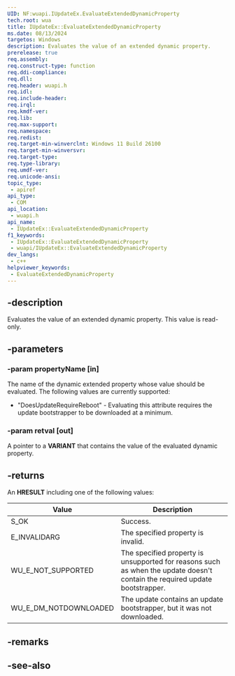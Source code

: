 ```yaml
---
UID: NF:wuapi.IUpdateEx.EvaluateExtendedDynamicProperty
tech.root: wua
title: IUpdateEx::EvaluateExtendedDynamicProperty
ms.date: 08/13/2024
targetos: Windows
description: Evaluates the value of an extended dynamic property.
prerelease: true
req.assembly: 
req.construct-type: function
req.ddi-compliance: 
req.dll: 
req.header: wuapi.h
req.idl: 
req.include-header: 
req.irql: 
req.kmdf-ver: 
req.lib: 
req.max-support: 
req.namespace: 
req.redist: 
req.target-min-winverclnt: Windows 11 Build 26100
req.target-min-winversvr: 
req.target-type: 
req.type-library: 
req.umdf-ver: 
req.unicode-ansi: 
topic_type:
 - apiref
api_type:
 - COM
api_location:
 - wuapi.h
api_name:
 - IUpdateEx::EvaluateExtendedDynamicProperty
f1_keywords:
 - IUpdateEx::EvaluateExtendedDynamicProperty
 - wuapi/IUpdateEx::EvaluateExtendedDynamicProperty
dev_langs:
 - c++
helpviewer_keywords:
 - EvaluateExtendedDynamicProperty
---
```


## -description

Evaluates the value of an extended dynamic property. This value is read-only.

## -parameters

### -param propertyName [in]

The name of the dynamic extended property whose value should be evaluated. The following values are currently supported:

* "DoesUpdateRequireReboot" - Evaluating this attribute requires the update bootstrapper to be downloaded at a minimum.

### -param retval [out]

A pointer to a **VARIANT** that contains the value of the evaluated dynamic property.

## -returns

An **HRESULT** including one of the following values:

| Value | Description |
|-------|-------------|
| S_OK | Success. |
| E_INVALIDARG | The specified property is invalid. |
| WU_E_NOT_SUPPORTED | The specified property is unsupported for reasons such as when the update doesn't contain the required update bootstrapper. |
| WU_E_DM_NOTDOWNLOADED | The update contains an update bootstrapper, but it was not downloaded. |


## -remarks

## -see-also


